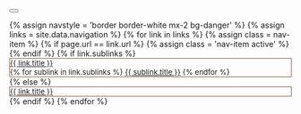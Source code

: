 <style>
/* Dropdown Content (Hidden by Default) */
.dropdown-content {
  display: none;
  position: absolute;
  background-color: #fff;
  color:#8b583d;
  min-width: 140px;
  box-shadow: 0px 8px 16px 0px rgba(0,0,0,0.2);
  z-index: 1;
  width:100%;
/*  line-height:2rem;*/
  top:28px;
  list-style: none;
  text-align:center;
}

/* Links inside the dropdown */
.dropdown-content a {
  color: #8b583d;
  padding: 2px 6px;
  text-decoration: none;
  display: block;
}

/* Change color of dropdown links on hover */
.dropdown-content a:hover {background-color: #8b583d;
    color: #fff;
}
#Toolbar ul { 
    list-style: none; 
    float: left; 
    padding:0;
}
#Toolbar ul li{ 
    font-size:small;
    border: 1px solid #8b583d;
}
/* Show the dropdown menu on hover */
.dropdown:hover .dropdown-content {
    display: block;
    }

/* Change the background color of the dropdown button when the dropdown content is shown */
.dropdown:hover .dropbtn {background-color: #001e36;}
</style>
<script>
$(document).ready(function(){
    $("#toggleLink").unbind().click(function() {
        var showList = $("#toggleLink").hasClass("show-nav-link");
        if (showList) {
            $("#sub-menu").show();
            $("#toggleLink").removeClass("show-nav-link");
            $("#toggleLink").addClass("hide-nav-link");
            $("#toggleLink").html("Hide section navigation<span class=\"fa fa-angle-up\">&nbsp;</span>");
        } else {
            $("#sub-menu").hide();
            $("#toggleLink").removeClass("hide-nav-link");
            $("#toggleLink").addClass("show-nav-link");
            $("#toggleLink").html("Show section navigation<span class=\"fa fa-angle-down\">&nbsp;</span>");
        }
    });
});
</script>
<nav id="Toolbar"  class="navbar navbar-expand-sm navbar-dark my-4 border-top border-bottom border-white" role="navigation"><!-- class="collapse navbar-collapse">-->
<button class="navbar-toggler text-center" type="button" data-toggle="collapse" data-target="#navbarSupportedContent" aria-controls="navbarSupportedContent" aria-expanded="false" aria-label="Toggle navigation">
<span class="navbar-toggler-icon bg-dark"></span>
</button>
<div class="collapse navbar-collapse" id="navbarSupportedContent">
    <ul class="navbar-nav mx-auto"><!-- nav navbar-nav">-->
        {% assign navstyle = 'border border-white mx-2 bg-danger' %}
        {% assign links = site.data.navigation %}
        {% for link in links %}
            {% assign class = nav-item %}
            {% if page.url == link.url %}
                {% assign class = 'nav-item active' %}
            {% endif %}
            {% if link.sublinks %}
                <li id="{{link.title}}-menu" id="{{ class }}" class="{{ navstyle }} nav-item dropdown {{ class }} ">
                    <a href="{{ link.url }}" id="{{link.title}}-link" class="text-light nav-link dropdown-toggle" data-toggle="dropdown" role="button" aria-haspopup="true" aria-expanded="false">{{ link.title }} <span class="caret"></span></a>
                    <div class="dropdown-menu" aria-labelledby="{{link.title}}-link">
                        {% for sublink in link.sublinks %}
                            <a class="dropdown-item" href="{{ sublink.url }}">{{ sublink.title }}</a>
                        {% endfor %}
                    </div>
                </li>
            {% else %}
                <li id="{{ class }}" class="{{ class }} {{navstyle}}">
                    <a class="nav-link " href="{{ link.url }}">{{ link.title }}</a>
                </li>
            {% endif %}
        {% endfor %}
    </ul>
</div>
</nav>

